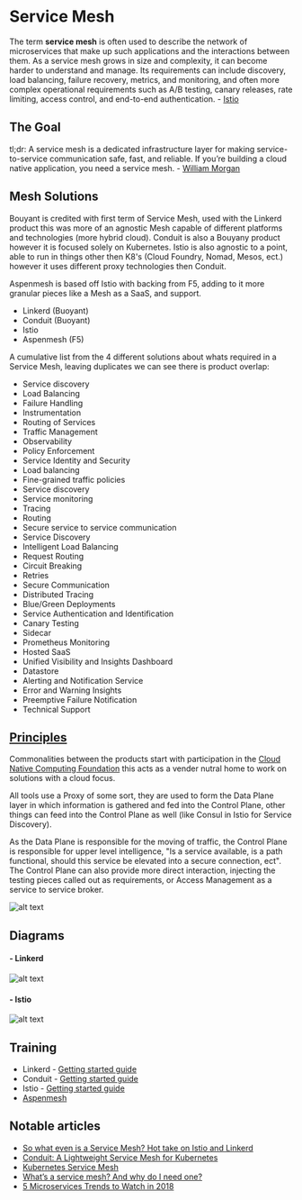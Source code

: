 # Service Mesh

The term **service mesh** is often used to describe the network of microservices that make up such applications and the interactions between them. As a service mesh grows in size and complexity, it can become harder to understand and manage. Its requirements can include discovery, load balancing, failure recovery, metrics, and monitoring, and often more complex operational requirements such as A/B testing, canary releases, rate limiting, access control, and end-to-end authentication. - [Istio](https://istio.io/docs/concepts/what-is-istio/overview.html)

## The Goal

tl;dr: A service mesh is a dedicated infrastructure layer for making service-to-service communication safe, fast, and reliable. If you’re building a cloud native application, you need a service mesh. - [William Morgan](https://buoyant.io/2017/04/25/whats-a-service-mesh-and-why-do-i-need-one/)

## Mesh Solutions

Bouyant is credited with first term of Service Mesh, used with the Linkerd product this was more of an agnostic Mesh capable of different platforms and technologies (more hybrid cloud). Conduit is also a Bouyany product however it is focused solely on Kubernetes. Istio is also agnostic to a point, able to run in things other then K8's (Cloud Foundry, Nomad, Mesos, ect.) however it uses different proxy technologies then Conduit.

Aspenmesh is based off Istio with backing from F5, adding to it more granular pieces like a Mesh as a SaaS, and support.

- Linkerd (Buoyant)
- Conduit (Buoyant)
- Istio
- Aspenmesh (F5)

A cumulative list from the 4 different solutions about whats required in a Service Mesh, leaving duplicates we can see there is product overlap:

- Service discovery
- Load Balancing
- Failure Handling
- Instrumentation
- Routing of Services
- Traffic Management
- Observability
- Policy Enforcement
- Service Identity and Security
- Load balancing
- Fine-grained traffic policies
- Service discovery
- Service monitoring
- Tracing
- Routing
- Secure service to service communication
- Service Discovery			
- Intelligent Load Balancing			
- Request Routing			
- Circuit Breaking			
- Retries			
- Secure Communication			
- Distributed Tracing			
- Blue/Green Deployments			
- Service Authentication and Identification			
- Canary Testing			
- Sidecar			
- Prometheus Monitoring			
- Hosted SaaS			
- Unified Visibility and Insights Dashboard			
- Datastore			
- Alerting and Notification Service			
- Error and Warning Insights			
- Preemptive Failure Notification			
- Technical Support

## [Principles](http://agilemanifesto.org/)

Commonalities between the products start with participation in the [Cloud Native Computing Foundation](https://www.cncf.io/) this acts as a vender nutral home to work on solutions with a cloud focus.

All tools use a Proxy of some sort, they are used to form the Data Plane layer in which information is gathered and fed into the Control Plane, other things can feed into the Control Plane as well (like Consul in Istio for Service Discovery).

As the Data Plane is responsible for the moving of traffic, the Control Plane is responsible for upper level intelligence, "Is a service available, is a path functional, should this service be elevated into a secure connection, ect". The Control Plane can also provide more direct interaction, injecting the testing pieces called out as requirements, or Access Management as a service to service broker.

![alt text](https://cdn-images-1.medium.com/max/1600/1*CxrqPB-koBk3BhjnB3HDbA.png "Control Plane and Data Plane Players")

## Diagrams

#### - Linkerd
![alt text](https://buoyant.io/wp-content/uploads/2017/04/linkerd-service-mesh-diagram.png "Linkerd Architecture")

#### - Istio
![alt text](https://istio.io/docs/concepts/what-is-istio/img/overview/arch.svg "Istio Architecture")

## Training

- Linkerd - [Getting started guide](https://linkerd.io/getting-started/k8s/)
- Conduit - [Getting started guide](https://conduit.io/getting-started/)
- Istio - [Getting started guide](https://istio.io/docs/setup/kubernetes/quick-start.html)
- [Aspenmesh](http://blog.idonethis.com/two-pizza-team/)

## Notable articles


- [So what even is a Service Mesh? Hot take on Istio and Linkerd](http://redmonk.com/jgovernor/2017/05/31/so-what-even-is-a-service-mesh-hot-take-on-istio-and-linkerd/)
- [Conduit: A Lightweight Service Mesh for Kubernetes](https://thenewstack.io/conduit-lightweight-service-mesh-kubernetes/)
- [Kubernetes Service Mesh](https://akomljen.com/kubernetes-service-mesh/)
- [What’s a service mesh? And why do I need one?](https://buoyant.io/2017/04/25/whats-a-service-mesh-and-why-do-i-need-one/)
- [5 Microservices Trends to Watch in 2018](https://medium.com/memory-leak/5-microservices-trends-to-watch-in-2018-aed135f70e51)
